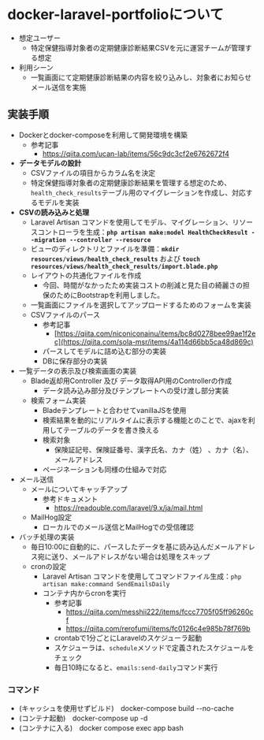 # docker-laravel-portfolioについて
- 想定ユーザー
    - 特定保健指導対象者の定期健康診断結果CSVを元に運営チームが管理する想定
- 利用シーン
    - 一覧画面にて定期健康診断結果の内容を絞り込みし、対象者にお知らせメール送信を実施

## 実装手順
- Dockerとdocker-composeを利用して開発環境を構築
    - 参考記事
        - https://qiita.com/ucan-lab/items/56c9dc3cf2e6762672f4
- **データモデルの設計**
    - CSVファイルの項目からカラム名を決定
    - 特定保健指導対象者の定期健康診断結果を管理する想定のため、`health_check_results`テーブル用のマイグレーションを作成し、対応するモデルを実装
- **CSVの読み込みと処理**
    - Laravel Artisan コマンドを使用してモデル、マイグレーション、リソースコントローラを生成：**`php artisan make:model HealthCheckResult --migration --controller --resource`**
    - ビューのディレクトリとファイルを準備：**`mkdir resources/views/health_check_results`** および **`touch resources/views/health_check_results/import.blade.php`**
    - レイアウトの共通化ファイルを作成
        - 今回、時間がなかったため実装コストの削減と見た目の綺麗さの担保のためにBootstrapを利用しました。
    - 一覧画面にファイルを選択してアップロードするためのフォームを実装
    - CSVファイルのパース
        - 参考記事
            - [https://qiita.com/niconiconainu/items/bc8d0278bee99ae1f2ec](https://qiita.com/sola-msr/items/4a114d66bb5ca48d869c)
        - パースしてモデルに詰め込む部分の実装
        - DBに保存部分の実装
- 一覧データの表示及び検索画面の実装
    - Blade返却用Controller 及び データ取得API用のControllerの作成
        - データ読み込み部分及びテンプレートへの受け渡し部分実装
    - 検索フォーム実装
        - Bladeテンプレートと合わせてvanillaJSを使用
        - 検索結果を動的にリアルタイムに表示する機能とのことで、ajaxを利用してテーブルのデータを書き換える
        - 検索対象
            - 保険証記号、保険証番号、漢字氏名、カナ（姓） 、カナ（名）、メールアドレス
        - ページネーションも同様の仕組みで対応
- メール送信
    - メールについてキャッチアップ
        - 参考ドキュメント
            - https://readouble.com/laravel/9.x/ja/mail.html
    - MailHog設定
        - ローカルでのメール送信とMailHogでの受信確認
- バッチ処理の実装
    - 毎日10:00に自動的に、パースしたデータを基に読み込んだメールアドレス宛に送り、メールアドレスがない場合は処理をスキップ
    - cronの設定
        - Laravel Artisan コマンドを使用してコマンドファイル生成：`php artisan make:command SendEmailsDaily`
        - コンテナ内からcronを実行
            - 参考記事
                - https://qiita.com/messhii222/items/fccc7705f05ff96260cf
                - https://qiita.com/rerofumi/items/fc0126c4e985b78f769b
            - crontabで1分ごとにLaravelのスケジューラ起動
            - スケジューラは、`schedule`メソッドで定義されたスケジュールをチェック
            - 毎日10時になると、`emails:send-daily`コマンド実行
         
### コマンド
- (キャッシュを使用せずビルド)　docker-compose build --no-cache
- (コンテナ起動)　docker-compose up -d
- (コンテナに入る)　docker compose exec app bash
